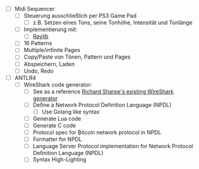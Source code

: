 - [ ] Midi Sequencer
    - [ ] Steuerung ausschließlich per PS3 Game Pad
        - [ ] z.B. Setzen eines Tons, seine Tonhöhe, Intensität und Tonlänge
    - [ ] Implementierung mit:
        - [ ] [Raylib](https://www.raylib.com/)
    - [ ] 16 Patterns
    - [ ] Multiple/infinite Pages
    - [ ] Copy/Paste von Tönen, Pattern und Pages
    - [ ] Abspeichern, Laden
    - [ ] Undo, Redo
- [ ] ANTLR4
    - [ ] WireShark code generator:
        - [ ] See as a reference [Richard Sharpe's existing WireShark generator](https://gitlab.com/realrichardsharpe/wireshark-generator)
        - [ ] Define a Network Protocol Definition Language (NPDL)
            - [ ] Use Golang like syntax
        - [ ] Generate Lua code
        - [ ] Generate C code
        - [ ] Protocol spec for ₿itcoin network protocol in NPDL
        - [ ] Formatter for NPDL
        - [ ] Language Server Protocol implementation for Network Protocol Definition Language (NPDL)
        - [ ] Syntax High-Lighting
